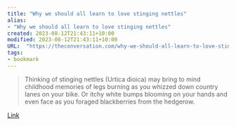 ```yaml
---
title: "Why we should all learn to love stinging nettles"
alias:
- "Why we should all learn to love stinging nettles"
created: 2023-08-12T21:43:11+10:00
modified: 2023-08-12T21:43:11+10:00
URL:  "https://theconversation.com/why-we-should-all-learn-to-love-stinging-nettles-195327"
tags:
- bookmark
---
```


> Thinking of stinging nettles (Urtica dioica) may bring to mind childhood memories of legs burning as you whizzed down country lanes on your bike. Or itchy white bumps blooming on your hands and even face as you foraged blackberries from the hedgerow.

[Link](https://theconversation.com/why-we-should-all-learn-to-love-stinging-nettles-195327)